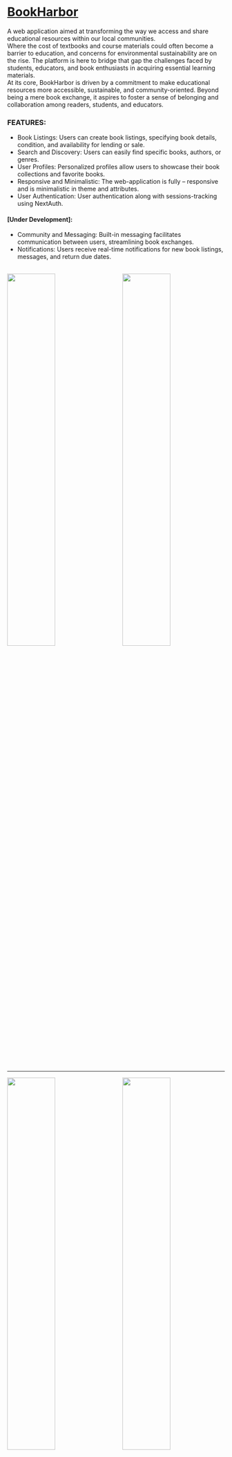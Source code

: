 # [BookHarbor](https://bookharbor.vercel.app/)

A web application aimed at transforming the way we access and share educational resources within our local communities. <br/>
Where the cost of textbooks and course materials could often become a barrier to education, and concerns for environmental sustainability are on the rise. The platform is here to bridge that gap the challenges faced by students, educators, and book enthusiasts in acquiring essential learning materials.<br/>
At its core, BookHarbor is driven by a commitment to make educational resources more accessible, sustainable, and community-oriented. Beyond being a mere book exchange, it aspires to foster a sense of belonging and collaboration among readers, students, and educators.

### FEATURES:
- Book Listings: Users can create book listings, specifying book details, condition, and availability for lending or sale.
- Search and Discovery: Users can easily find specific books, authors, or genres.
- User Profiles: Personalized profiles allow users to showcase their book collections and favorite books.
- Responsive and Minimalistic: The web-application is fully – responsive and is minimalistic in theme and attributes.
- User Authentication: User authentication along with sessions-tracking using NextAuth.
  
#### [Under Development]:
- Community and Messaging: Built-in messaging facilitates communication between users, streamlining book exchanges.
- Notifications: Users receive real-time notifications for new book listings, messages, and return due dates.

<p>
  <br>
    <img width="47%" src="https://github.com/pnzrdlr17/bookharbor/assets/81994166/f5f12973-7790-42f2-897e-aaabb2bf2d26">
    <img width="47%" src="https://github.com/pnzrdlr17/bookharbor/assets/81994166/63ad3093-6272-4e6b-b428-195cd6494eac" align="right">
  <hr>
    <img width="47%" src="https://github.com/pnzrdlr17/bookharbor/assets/81994166/1ac74c02-5766-4144-9a53-7aa30ceeb048">
    <img width="47%" src="https://github.com/pnzrdlr17/bookharbor/assets/81994166/b3f56b88-70ea-44df-9515-fd857fc4ee1d" align="right">
  <hr>
    <img width="47%" src="https://github.com/pnzrdlr17/bookharbor/assets/81994166/cd4cbadc-b33a-4621-b152-5b4cb29a8457">
    <img width="47%" src="https://github.com/pnzrdlr17/bookharbor/assets/81994166/df49ae65-7bbd-4c08-964a-208e13f92703" align="right">
  <hr>
    <img width="47%" src="https://github.com/pnzrdlr17/bookharbor/assets/81994166/469ce17f-8a06-4a22-a84f-85f4e1839beb">
    <img width="47%" src="https://github.com/pnzrdlr17/bookharbor/assets/81994166/04b150fe-e33f-4da3-9845-ce866add92bf" align="right">
  <br>
</p>
 
`Don't forget to leave a ⭐`
